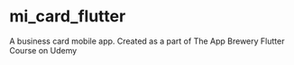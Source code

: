 # mi_card_flutter
 A business card mobile app. Created as a part of The App Brewery Flutter Course on Udemy
